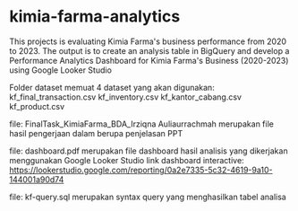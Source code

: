# kimia-farma-analytics

This projects is evaluating Kimia Farma's business performance from 2020 to 2023. The output is to create an analysis table in BigQuery and develop a Performance Analytics Dashboard for Kimia Farma's Business (2020-2023) using  Google Looker Studio

Folder dataset memuat 4 dataset yang akan digunakan: 
kf_final_transaction.csv
kf_inventory.csv
kf_kantor_cabang.csv
kf_product.csv

file: FinalTask_KimiaFarma_BDA_Irziqna Auliaurrachmah
merupakan file hasil pengerjaan dalam berupa penjelasan PPT

file: dashboard.pdf
merupakan file dashboard hasil analisis yang dikerjakan menggunakan Google Looker Studio
link dashboard interactive: https://lookerstudio.google.com/reporting/0a2e7335-5c32-4619-9a10-144001a90d74 

file: kf-query.sql
merupakan syntax query yang menghasilkan tabel analisa

